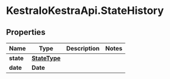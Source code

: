 # KestraIoKestraApi.StateHistory

## Properties

Name | Type | Description | Notes
------------ | ------------- | ------------- | -------------
**state** | [**StateType**](StateType.md) |  | 
**date** | **Date** |  | 


